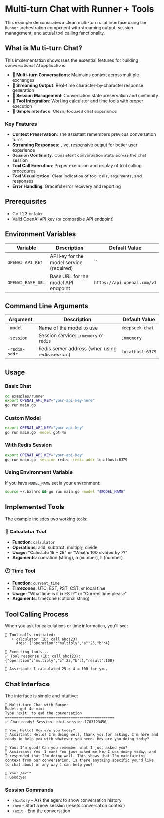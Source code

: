 # Multi-turn Chat with Runner + Tools

This example demonstrates a clean multi-turn chat interface using the `Runner` orchestration component with streaming output, session management, and actual tool calling functionality.

## What is Multi-turn Chat?

This implementation showcases the essential features for building conversational AI applications:

- **🔄 Multi-turn Conversations**: Maintains context across multiple exchanges
- **🌊 Streaming Output**: Real-time character-by-character response generation
- **💾 Session Management**: Conversation state preservation and continuity
- **🔧 Tool Integration**: Working calculator and time tools with proper execution
- **🚀 Simple Interface**: Clean, focused chat experience

### Key Features

- **Context Preservation**: The assistant remembers previous conversation turns
- **Streaming Responses**: Live, responsive output for better user experience
- **Session Continuity**: Consistent conversation state across the chat session
- **Tool Call Execution**: Proper execution and display of tool calling procedures
- **Tool Visualization**: Clear indication of tool calls, arguments, and responses
- **Error Handling**: Graceful error recovery and reporting

## Prerequisites

- Go 1.23 or later
- Valid OpenAI API key (or compatible API endpoint)

## Environment Variables

| Variable | Description | Default Value |
|----------|-------------|---------------|
| `OPENAI_API_KEY` | API key for the model service (required) | `` |
| `OPENAI_BASE_URL` | Base URL for the model API endpoint | `https://api.openai.com/v1` |

## Command Line Arguments

| Argument | Description | Default Value |
|----------|-------------|---------------|
| `-model` | Name of the model to use | `deepseek-chat` |
| `-session` | Session service: `inmemory` or `redis` | `inmemory` |
| `-redis-addr` | Redis server address (when using redis session) | `localhost:6379` |

## Usage

### Basic Chat

```bash
cd examples/runner
export OPENAI_API_KEY="your-api-key-here"
go run main.go
```

### Custom Model

```bash
export OPENAI_API_KEY="your-api-key"
go run main.go -model gpt-4o
```

### With Redis Session

```bash
export OPENAI_API_KEY="your-api-key"
go run main.go -session redis -redis-addr localhost:6379
```

### Using Environment Variable

If you have `MODEL_NAME` set in your environment:

```bash
source ~/.bashrc && go run main.go -model "$MODEL_NAME"
```

## Implemented Tools

The example includes two working tools:

### 🧮 Calculator Tool
- **Function**: `calculator`
- **Operations**: add, subtract, multiply, divide
- **Usage**: "Calculate 15 * 25" or "What's 100 divided by 7?"
- **Arguments**: operation (string), a (number), b (number)

### 🕐 Time Tool  
- **Function**: `current_time`
- **Timezones**: UTC, EST, PST, CST, or local time
- **Usage**: "What time is it in EST?" or "Current time please"
- **Arguments**: timezone (optional string)

## Tool Calling Process

When you ask for calculations or time information, you'll see:

```
🔧 Tool calls initiated:
   • calculator (ID: call_abc123)
     Args: {"operation":"multiply","a":25,"b":4}

🔄 Executing tools...
✅ Tool response (ID: call_abc123): {"operation":"multiply","a":25,"b":4,"result":100}

🤖 Assistant: I calculated 25 × 4 = 100 for you.
```

## Chat Interface

The interface is simple and intuitive:

```
🚀 Multi-turn Chat with Runner
Model: gpt-4o-mini
Type 'exit' to end the conversation
==================================================
✅ Chat ready! Session: chat-session-1703123456

👤 You: Hello! How are you today?
🤖 Assistant: Hello! I'm doing well, thank you for asking. I'm here and ready to help you with whatever you need. How are you doing today?

👤 You: I'm good! Can you remember what I just asked you?
🤖 Assistant: Yes, I can! You just asked me how I was doing today, and I responded that I'm doing well. This shows that I'm maintaining context from our conversation. Is there anything specific you'd like to chat about or any way I can help you?

👤 You: /exit
👋 Goodbye!
```

### Session Commands

- `/history` - Ask the agent to show conversation history
- `/new` - Start a new session (resets conversation context)
- `/exit` - End the conversation
